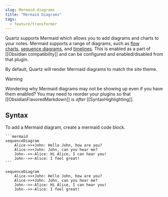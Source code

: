 ```yaml
---
slug: Mermaid-diagrams
title: "Mermaid Diagrams"
tags:
  - feature/transformer
---
```


Quartz supports Mermaid which allows you to add diagrams and charts to your notes. Mermaid supports a range of diagrams, such as [flow charts](https://mermaid.js.org/syntax/flowchart.html), [sequence diagrams](https://mermaid.js.org/syntax/sequenceDiagram.html), and [timelines](https://mermaid.js.org/syntax/timeline.html). This is enabled as a part of [[Obsidian compatibility]] and can be configured and enabled/disabled from that plugin.

By default, Quartz will render Mermaid diagrams to match the site theme.

> [!warning]
> Wondering why Mermaid diagrams may not be showing up even if you have them enabled? You may need to reorder your plugins so that [[ObsidianFlavoredMarkdown]] is _after_ [[SyntaxHighlighting]].

## Syntax

To add a Mermaid diagram, create a mermaid code block.

````
```mermaid
sequenceDiagram
    Alice->>+John: Hello John, how are you?
    Alice->>+John: John, can you hear me?
    John-->>-Alice: Hi Alice, I can hear you!
    John-->>-Alice: I feel great!
```
````

```mermaid
sequenceDiagram
    Alice->>+John: Hello John, how are you?
    Alice->>+John: John, can you hear me?
    John-->>-Alice: Hi Alice, I can hear you!
    John-->>-Alice: I feel great!
```
